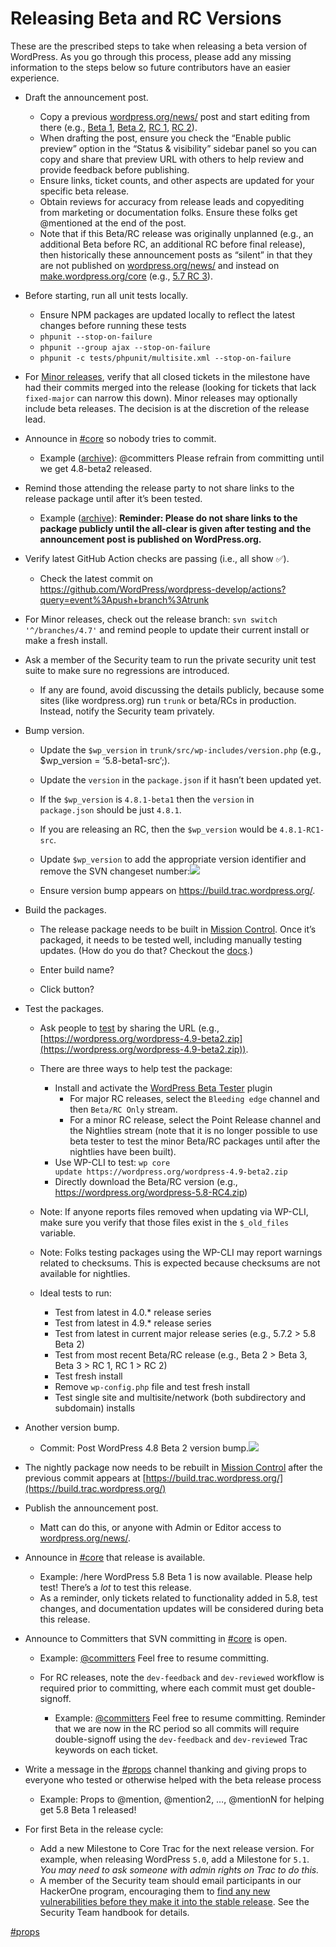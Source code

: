 # Releasing Beta and RC Versions

These are the prescribed steps to take when releasing a beta version of WordPress. As you go through this process, please add any missing information to the steps below so future contributors have an easier experience.

*   Draft the announcement post.
    *   Copy a previous [wordpress.org/news/](https://wordpress.org/news/) post and start editing from there (e.g., [Beta 1](https://wordpress.org/news/2021/06/wordpress-5-8-beta-1/), [Beta 2](https://wordpress.org/news/2021/06/wordpress-5-8-beta-2/), [RC 1](https://wordpress.org/news/2021/06/wordpress-5-8-release-candidate/), [RC 2](https://wordpress.org/news/2021/07/wordpress-5-8-release-candidate-2/)).
    *   When drafting the post, ensure you check the “Enable public preview” option in the “Status & visibility” sidebar panel so you can copy and share that preview URL with others to help review and provide feedback before publishing.
    *   Ensure links, ticket counts, and other aspects are updated for your specific beta release.
    *   Obtain reviews for accuracy from release leads and copyediting from marketing or documentation folks. Ensure these folks get @mentioned at the end of the post.
    *   Note that if this Beta/RC release was originally unplanned (e.g., an additional Beta before RC, an additional RC before final release), then historically these announcement posts as “silent” in that they are not published on [wordpress.org/news/](https://wordpress.org/news/) and instead on [make.wordpress.org/core](https://make.wordpress.org/core/) (e.g., [5.7 RC 3](https://make.wordpress.org/core/2021/03/05/wordpress-5-7-release-candidate-3/)).
*   Before starting, run all unit tests locally.
    *   Ensure NPM packages are updated locally to reflect the latest changes before running these tests
    *   `phpunit --stop-on-failure`
    *   `phpunit --group ajax --stop-on-failure`
    *   `phpunit -c tests/phpunit/multisite.xml --stop-on-failure`
*   For [Minor releases](https://make.wordpress.org/core/handbook/about/release-cycle/releasing-minor-versions/), verify that all closed tickets in the milestone have had their commits merged into the release (looking for tickets that lack `fixed-major` can narrow this down). Minor releases may optionally include beta releases. The decision is at the discretion of the release lead.
*   Announce in [#core](https://make.wordpress.org/core/tag/core/) so nobody tries to commit.
    *   Example ([archive](https://wordpress.slack.com/archives/C02RQBWTW/p1495228675132277)): @committers Please refrain from committing until we get 4.8-beta2 released.
*   Remind those attending the release party to not share links to the release package until after it’s been tested.
    *   Example ([archive](https://wordpress.slack.com/archives/C02RQBWTW/p1584479009394600)): **Reminder: Please do not share links to the package publicly until the all-clear is given after testing and the announcement post is published on WordPress.org.**
*   Verify latest GitHub Action checks are passing (i.e., all show ✅).
    *   Check the latest commit on https://github.com/WordPress/wordpress-develop/actions?query=event%3Apush+branch%3Atrunk
*   For Minor releases, check out the release branch: `svn switch '^/branches/4.7'` and remind people to update their current install or make a fresh install.
*   Ask a member of the Security team to run the private security unit test suite to make sure no regressions are introduced.
    *   If any are found, avoid discussing the details publicly, because some sites (like wordpress.org) run `trunk` or beta/RCs in production. Instead, notify the Security team privately.
*   Bump version.
    
    *   Update the `$wp_version` in `trunk/src/wp-includes/version.php` (e.g., $wp\_version = ‘5.8-beta1-src’;).
    *   Update the `version` in the `package.json` if it hasn’t been updated yet.
    *   If the `$wp_version` is `4.8.1-beta1` then the `version` in `package.json` should be just `4.8.1`.
    *   If you are releasing an RC, then the `$wp_version` would be `4.8.1-RC1-src`.
    *   Update `$wp_version` to add the appropriate version identifier and remove the SVN changeset number:![](https://make.wordpress.org/core/files/2017/06/pasted-image-0-1024x470.png)
    
    *   Ensure version bump appears on https://build.trac.wordpress.org/.
*   Build the packages.
    
    *   The release package needs to be built in [Mission Control](https://mc.wordpress.org/release/). Once it’s packaged, it needs to be tested well, including manually testing updates. (How do you do that? Checkout the [docs](https://make.wordpress.org/core/handbook/about/release-cycle/releasing-minor-versions/#testing-packages).)
    
    *   Enter build name?
    *   Click button?
*   Test the packages.
    
    *   Ask people to [test](https://make.wordpress.org/core/handbook/about/release-cycle/releasing-minor-versions/#testing-packages) by sharing the URL (e.g., [https://wordpress.org/wordpress-4.9-beta2.zip](https://wordpress.org/wordpress-4.9-beta2.zip)).
    *   There are three ways to help test the package:
        *   Install and activate the [WordPress Beta Tester](https://wordpress.org/plugins/wordpress-beta-tester/) plugin
            *   For major RC releases, select the `Bleeding edge` channel and then `Beta/RC Only` stream.
            *   For a minor RC release, select the Point Release channel and the Nightlies stream (note that it is no longer possible to use beta tester to test the minor Beta/RC packages until after the nightlies have been built).
        *   Use WP-CLI to test: `wp core update https://wordpress.org/wordpress-4.9-beta2.zip`
        *   Directly download the Beta/RC version (e.g., https://wordpress.org/wordpress-5.8-RC4.zip)
    
    *   Note: If anyone reports files removed when updating via WP-CLI, make sure you verify that those files exist in the `$_old_files` variable.
    *   Note: Folks testing packages using the WP-CLI may report warnings related to checksums. This is expected because checksums are not available for nightlies.
    *   Ideal tests to run:
        *   Test from latest in 4.0.\* release series
        *   Test from latest in 4.9.\* release series
        *   Test from latest in current major release series (e.g., 5.7.2 > 5.8 Beta 2)
        *   Test from most recent Beta/RC release (e.g., Beta 2 > Beta 3, Beta 3 > RC 1, RC 1 > RC 2)
        *   Test fresh install
        *   Remove `wp-config.php` file and test fresh install
        *   Test single site and multisite/network (both subdirectory and subdomain) installs
*   Another version bump.
    *   Commit: Post WordPress 4.8 Beta 2 version bump.![](https://make.wordpress.org/core/files/2017/06/pasted-image-0-1-1024x547.png)
*   The nightly package now needs to be rebuilt in [Mission Control](https://mc.wordpress.org/release/) after the previous commit appears at [https://build.trac.wordpress.org/](https://build.trac.wordpress.org/)
*   Publish the announcement post.
    *   Matt can do this, or anyone with Admin or Editor access to [wordpress.org/news/](https://wordpress.org/news/).
*   Announce in [#core](https://make.wordpress.org/core/tag/core/) that release is available.
    *   Example: /here WordPress 5.8 Beta 1 is now available. Please help test! There’s a *lot* to test this release.
    *   As a reminder, only tickets related to functionality added in 5.8, test changes, and documentation updates will be considered during beta this release.
*   Announce to Committers that SVN committing in [#core](https://make.wordpress.org/core/tag/core/) is open.
    
    *   Example: [@committers](https://wordpress.slack.com/admin/user_groups) Feel free to resume committing.
    
    *   For RC releases, note the `dev-feedback` and `dev-reviewed` workflow is required prior to committing, where each commit must get double-signoff.
        *   Example: [@committers](https://wordpress.slack.com/admin/user_groups) Feel free to resume committing. Reminder that we are now in the RC period so all commits will require double-signoff using the `dev-feedback` and `dev-reviewed` Trac keywords on each ticket.
*   Write a message in the [#props](https://wordpress.slack.com/messages/C0FRG66LR) channel thanking and giving props to everyone who tested or otherwise helped with the beta release process
    *   Example: Props to @mention, @mention2, …, @mentionN for helping get 5.8 Beta 1 released!
*   For first Beta in the release cycle:
    *   Add a new Milestone to Core Trac for the next release version. For example, when releasing WordPress `5.0`, add a Milestone for `5.1`. *You may need to ask someone with admin rights on Trac to do this.*
    *   A member of the Security team should email participants in our HackerOne program, encouraging them to [find any new vulnerabilities before they make it into the stable release](https://make.wordpress.org/security/2019/02/13/doubling-bounties-for-vulnerabilities-discovered-before-release/). See the Security Team handbook for details.

[#props](https://make.wordpress.org/core/tag/props/)